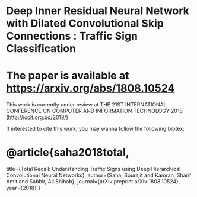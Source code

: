 # Deep Inner Residual Neural Network with Dilated Convolutional Skip Connections : Traffic Sign Classification

# The paper is available at https://arxiv.org/abs/1808.10524

This work is currently under review at THE 21ST INTERNATIONAL CONFERENCE ON COMPUTER AND INFORMATION TECHNOLOGY 2018 (http://iccit.org.bd/2018/)

If interested to cite this work, you may wanna follow the following bibtex:

# @article{saha2018total,
  title={Total Recall: Understanding Traffic Signs using Deep Hierarchical Convolutional Neural Networks},
  author={Saha, Sourajit and Kamran, Sharif Amit and Sabbir, Ali Shihab},
  journal={arXiv preprint arXiv:1808.10524},
  year={2018}
}

